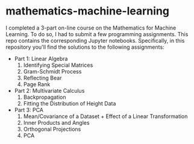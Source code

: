 mathematics-machine-learning
============================

I completed a 3-part on-line course on the Mathematics for Machine Learning. To
do so, I had to submit a few programming assignments. This repo contains the
corresponding Jupyter notebooks. Specifically, in this repository you'll find
the solutions to the following assignments:

* Part 1: Linear Algebra
    1. Identifying Special Matrices
    1. Gram-Schmidt Process
    1. Reflecting Bear
    1. Page Rank
* Part 2: Multivariate Calculus
    1. Backpropagation
    1. Fitting the Distribution of Height Data
* Part 3: PCA
    1. Mean/Covariance of a Dataset + Effect of a Linear Transformation
    1. Inner Products and Angles
    1. Orthogonal Projections
    1. PCA
